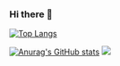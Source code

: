 ### Hi there 👋

[![Top Langs](https://github-readme-stats.vercel.app/api/top-langs/?username=JayYJ1&layout=compact&theme=great-gatsby)](https://github.com/anuraghazra/github-readme-stats)


[![Anurag's GitHub stats](https://github-readme-stats.vercel.app/api?username=JayYJ1&theme=great-gatsby&show_icons=true&locale=kr&disable_animations=false)](https://github.com/anuraghazra/github-readme-stats)
<img src="https://api.opgc.me/githubs/users/{{JayYJ1}}/tag/?theme=basic" />
<!--
**JayYJ1/JayYJ1** is a ✨ _special_ ✨ repository because its `README.md` (this file) appears on your GitHub profile.
Here are some ideas to get you started:

- 🔭 I’m currently working on ...
- 🌱 I’m currently learning ...
- 👯 I’m looking to collaborate on ...
- 🤔 I’m looking for help with ...
- 💬 Ask me about ...
- 📫 How to reach me: ...
- 😄 Pronouns: ...
- ⚡ Fun fact: ...
-->
